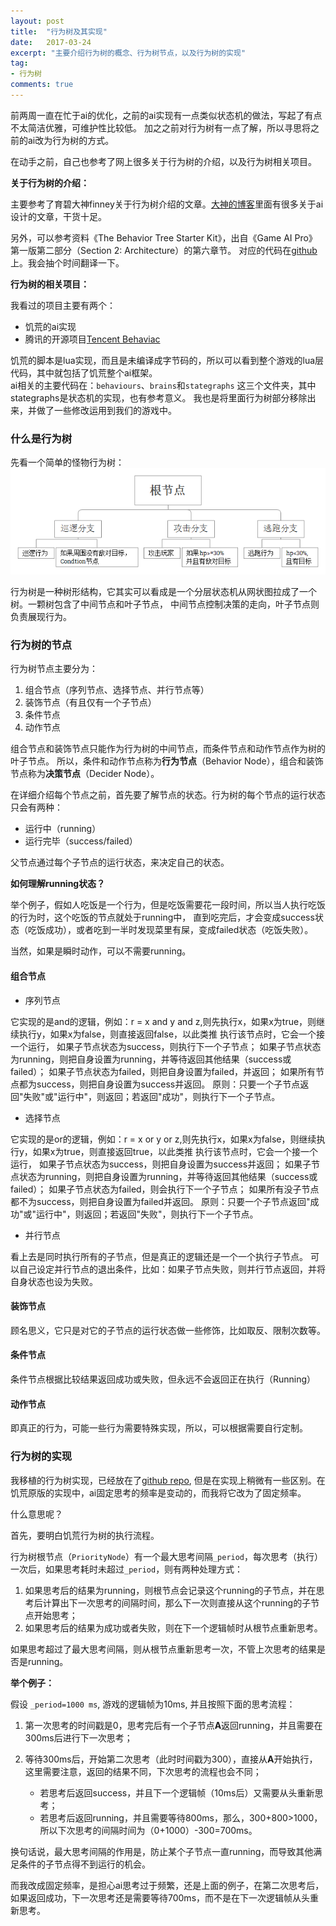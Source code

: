 ```yaml
---
layout: post
title:  "行为树及其实现"
date:   2017-03-24
excerpt: "主要介绍行为树的概念、行为树节点，以及行为树的实现"
tag:
- 行为树 
comments: true
---
```


前两周一直在忙于ai的优化，之前的ai实现有一点类似状态机的做法，写起了有点不太简洁优雅，可维护性比较低。
加之之前对行为树有一点了解，所以寻思将之前的ai改为行为树的方式。

在动手之前，自己也参考了网上很多关于行为树的介绍，以及行为树相关项目。

**关于行为树的介绍：**

主要参考了育碧大神finney关于行为树介绍的文章。[大神的博客](http://www.aisharing.com/)里面有很多关于ai设计的文章，干货十足。

另外，可以参考资料《The Behavior Tree Starter Kit》，出自《Game AI Pro》第一版第二部分（Section 2: Architecture）的第六章节。
对应的代码在[github](https://github.com/aigamedev/btsk)上。我会抽个时间翻译一下。


**行为树的相关项目：**

我看过的项目主要有两个：
- 饥荒的ai实现
- 腾讯的开源项目[Tencent Behaviac](http://www.behaviac.com/language/zh/%E9%A6%96%E9%A1%B5/)

饥荒的脚本是lua实现，而且是未编译成字节码的，所以可以看到整个游戏的lua层代码，其中就包括了饥荒整个ai框架。  
ai相关的主要代码在：`behaviours`、`brains`和`stategraphs` 这三个文件夹，其中stategraphs是状态机的实现，也有参考意义。
我也是将里面行为树部分移除出来，并做了一些修改运用到我们的游戏中。

### 什么是行为树

先看一个简单的怪物行为树：
![怪物简单行为树](/assets/image/posts/2017-03-24-04.png)

行为树是一种树形结构，它其实可以看成是一个分层状态机从网状图拉成了一个树。一颗树包含了中间节点和叶子节点，
中间节点控制决策的走向，叶子节点则负责展现行为。

### 行为树的节点

行为树节点主要分为：
1. 组合节点（序列节点、选择节点、并行节点等）
2. 装饰节点（有且仅有一个子节点）
3. 条件节点
4. 动作节点

组合节点和装饰节点只能作为行为树的中间节点，而条件节点和动作节点作为树的叶子节点。
所以，条件和动作节点称为**行为节点**（Behavior Node），组合和装饰节点称为**决策节点**（Decider Node）。

在详细介绍每个节点之前，首先要了解节点的状态。行为树的每个节点的运行状态只会有两种：
- 运行中（running）
- 运行完毕（success/failed）

父节点通过每个子节点的运行状态，来决定自己的状态。

**如何理解running状态？**

举个例子，假如人吃饭是一个行为，但是吃饭需要花一段时间，所以当人执行吃饭的行为时，这个吃饭的节点就处于running中，
直到吃完后，才会变成success状态（吃饭成功），或者吃到一半时发现菜里有屎，变成failed状态（吃饭失败）。

当然，如果是瞬时动作，可以不需要running。

#### 组合节点

- 序列节点

它实现的是and的逻辑，例如：r = x and y and z,则先执行x，如果x为true，则继续执行y，如果x为false，则直接返回false，以此类推
执行该节点时，它会一个接一个运行，
如果子节点状态为success，则执行下一个子节点；
如果子节点状态为running，则把自身设置为running，并等待返回其他结果（success或failed）；
如果子节点状态为failed，则把自身设置为failed，并返回；
如果所有节点都为success，则把自身设置为success并返回。
原则：只要一个子节点返回"失败"或"运行中"，则返回；若返回"成功"，则执行下一个子节点。

- 选择节点

它实现的是or的逻辑，例如：r = x or y or z,则先执行x，如果x为false，则继续执行y，如果x为true，则直接返回true，以此类推
执行该节点时，它会一个接一个运行，
如果子节点状态为success，则把自身设置为success并返回；
如果子节点状态为running，则把自身设置为running，并等待返回其他结果（success或failed）；
如果子节点状态为failed，则会执行下一个子节点；
如果所有没子节点都不为success，则把自身设置为failed并返回。
原则：只要一个子节点返回"成功"或"运行中"，则返回；若返回"失败"，则执行下一个子节点。


- 并行节点

看上去是同时执行所有的子节点，但是真正的逻辑还是一个一个执行子节点。
可以自己设定并行节点的退出条件，比如：如果子节点失败，则并行节点返回，并将自身状态也设为失败。

#### 装饰节点

顾名思义，它只是对它的子节点的运行状态做一些修饰，比如取反、限制次数等。

#### 条件节点

条件节点根据比较结果返回成功或失败，但永远不会返回正在执行（Running）

#### 动作节点

即真正的行为，可能一些行为需要特殊实现，所以，可以根据需要自行定制。


### 行为树的实现

我移植的行为树实现，已经放在了[github repo](https://github.com/shuimu98/domi-lab/tree/master/lua/bt),
但是在实现上稍微有一些区别。在饥荒原版的实现中，ai固定思考的频率是变动的，而我将它改为了固定频率。

什么意思呢？

首先，要明白饥荒行为树的执行流程。 

行为树根节点（`PriorityNode`）有一个最大思考间隔`_period`，每次思考（执行）一次后，如果思考耗时未超过`_period`，则有两种处理方式：  

1. 如果思考后的结果为running，则根节点会记录这个running的子节点，并在思考后计算出下一次思考的间隔时间，那么下一次则直接从这个running的子节点开始思考；
2. 如果思考后的结果为成功或者失败，则在下一个逻辑帧时从根节点重新思考。

如果思考超过了最大思考间隔，则从根节点重新思考一次，不管上次思考的结果是否是running。

**举个例子：**

假设 `_period=1000 ms`, 游戏的逻辑帧为10ms, 并且按照下面的思考流程：  

1. 第一次思考的时间戳是0，思考完后有一个子节点**A**返回running，并且需要在300ms后进行下一次思考；
2. 等待300ms后，开始第二次思考（此时时间戳为300），直接从**A**开始执行，这里需要注意，返回的结果不同，下次思考的流程也会不同；
	
	- 若思考后返回success，并且下一个逻辑帧（10ms后）又需要从头重新思考；
	- 若思考后返回running，并且需要等待800ms，那么，300+800>1000，所以下次思考的间隔时间为（0+1000）-300=700ms。

换句话说，最大思考间隔的作用是，防止某个子节点一直running，而导致其他满足条件的子节点得不到运行的机会。

而我改成固定频率，是担心ai思考过于频繁，还是上面的例子，在第二次思考后，如果返回成功，下一次思考还是需要等待700ms，而不是在下一次逻辑帧从头重新思考。